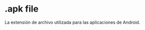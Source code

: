 [Title]: # (archivo .apk)
[Order]: # (6)

# .apk file

La extensión de archivo utilizada para las aplicaciones de Android.